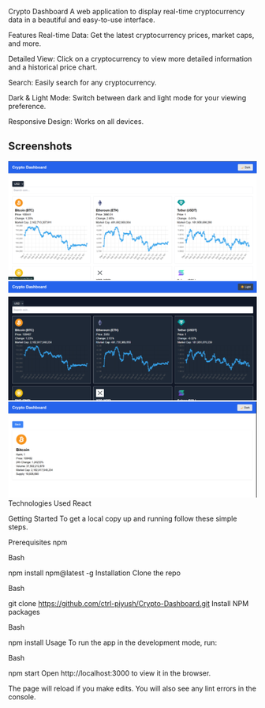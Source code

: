 Crypto Dashboard
A web application to display real-time cryptocurrency data in a beautiful and easy-to-use interface.

Features
Real-time Data: Get the latest cryptocurrency prices, market caps, and more.

Detailed View: Click on a cryptocurrency to view more detailed information and a historical price chart.

Search: Easily search for any cryptocurrency.

Dark & Light Mode: Switch between dark and light mode for your viewing preference.

Responsive Design: Works on all devices.

## Screenshots

![Main Dashboard (Light Mode)](https://github.com/ctrl-piyush/Crypto-Dashboard/blob/main/Screenshot%202025-10-19%20203336.png)
![Main Dashboard (Dark Mode)](https://github.com/ctrl-piyush/Crypto-Dashboard/blob/main/Screenshot%202025-10-19%20203429.png)
![Coin Detail Page](https://github.com/ctrl-piyush/Crypto-Dashboard/blob/main/Screenshot%202025-10-19%20203403.png)
Technologies Used
React


Getting Started
To get a local copy up and running follow these simple steps.

Prerequisites
npm

Bash

npm install npm@latest -g
Installation
Clone the repo

Bash

git clone https://github.com/ctrl-piyush/Crypto-Dashboard.git
Install NPM packages

Bash

npm install
Usage
To run the app in the development mode, run:

Bash

npm start
Open http://localhost:3000 to view it in the browser.

The page will reload if you make edits. You will also see any lint errors in the console.
